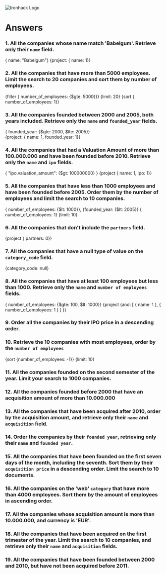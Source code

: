 ![Ironhack Logo](https://i.imgur.com/1QgrNNw.png)

# Answers

### 1. All the companies whose name match 'Babelgum'. Retrieve only their `name` field.

{ name: "Babelgum"}
{project: { name: 1}}

### 2. All the companies that have more than 5000 employees. Limit the search to 20 companies and sort them by **number of employees**.

{filter { number_of_employees: {$gte: 5000}}}
{limit: 20}
{sort { number_of_employees: 1}}

### 3. All the companies founded between 2000 and 2005, both years included. Retrieve only the `name` and `founded_year` fields.

{ founded_year: {$gte: 2000, $lte: 2005}}  
{project: { name: 1, founded_year: 1}}

### 4. All the companies that had a Valuation Amount of more than 100.000.000 and have been founded before 2010. Retrieve only the `name` and `ipo` fields.

{ "ipo.valuation_amount": {$gt: 100000000} }
{project { name: 1, ipo: 1}}

<!-- Your Code Goes Here -->

### 5. All the companies that have less than 1000 employees and have been founded before 2005. Order them by the number of employees and limit the search to 10 companies.

{ number_of_employees: {$lt: 1000}}, {founded_year: {$lt: 2005}}
{ number_of_employees: 1}
{limit: 10}

### 6. All the companies that don't include the `partners` field.

{project { partners: 0}}

### 7. All the companies that have a null type of value on the `category_code` field.

{category_code: null}

### 8. All the companies that have at least 100 employees but less than 1000. Retrieve only the `name` and `number of employees` fields.

{ number_of_employees: {$gte: 100, $lt: 1000}}
{project {and: [ { name: 1 }, { number_of_employees: 1 } ] }}

### 9. Order all the companies by their IPO price in a descending order.

<!-- Your Code Goes Here -->

### 10. Retrieve the 10 companies with most employees, order by the `number of employees`

{sort {number_of_employees: -1}}
{limit: 10}

### 11. All the companies founded on the second semester of the year. Limit your search to 1000 companies.

<!-- Your Code Goes Here -->

### 12. All the companies founded before 2000 that have an acquisition amount of more than 10.000.000

<!-- Your Code Goes Here -->

### 13. All the companies that have been acquired after 2010, order by the acquisition amount, and retrieve only their `name` and `acquisition` field.

<!-- Your Code Goes Here -->

### 14. Order the companies by their `founded year`, retrieving only their `name` and `founded year`.

<!-- Your Code Goes Here -->

### 15. All the companies that have been founded on the first seven days of the month, including the seventh. Sort them by their `acquisition price` in a descending order. Limit the search to 10 documents.

<!-- Your Code Goes Here -->

### 16. All the companies on the 'web' `category` that have more than 4000 employees. Sort them by the amount of employees in ascending order.

<!-- Your Code Goes Here -->

### 17. All the companies whose acquisition amount is more than 10.000.000, and currency is 'EUR'.

<!-- Your Code Goes Here -->

### 18. All the companies that have been acquired on the first trimester of the year. Limit the search to 10 companies, and retrieve only their `name` and `acquisition` fields.

<!-- Your Code Goes Here -->

### 19. All the companies that have been founded between 2000 and 2010, but have not been acquired before 2011.

<!-- Your Code Goes Here -->
